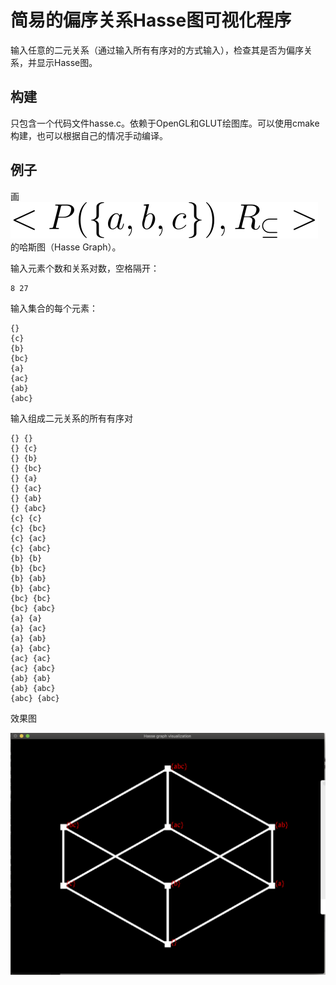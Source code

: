 # 简易的偏序关系Hasse图可视化程序

输入任意的二元关系（通过输入所有有序对的方式输入），检查其是否为偏序关系，并显示Hasse图。

## 构建

只包含一个代码文件hasse.c。依赖于OpenGL和GLUT绘图库。可以使用cmake构建，也可以根据自己的情况手动编译。

## 例子

画![demo](https://raw.githubusercontent.com/hhusjr/Hasse/master/doc/example_formula.svg)的哈斯图（Hasse Graph）。

输入元素个数和关系对数，空格隔开：

```
8 27
```

输入集合的每个元素：

```
{}
{c}
{b}
{bc}
{a}
{ac}
{ab}
{abc}
```

输入组成二元关系的所有有序对

```
{} {}
{} {c}
{} {b}
{} {bc}
{} {a}
{} {ac}
{} {ab}
{} {abc}
{c} {c}
{c} {bc}
{c} {ac}
{c} {abc}
{b} {b}
{b} {bc}
{b} {ab}
{b} {abc}
{bc} {bc}
{bc} {abc}
{a} {a}
{a} {ac}
{a} {ab}
{a} {abc}
{ac} {ac}
{ac} {abc}
{ab} {ab}
{ab} {abc}
{abc} {abc}
```

效果图

![demo](https://raw.githubusercontent.com/hhusjr/Hasse/master/doc/demo.png)

